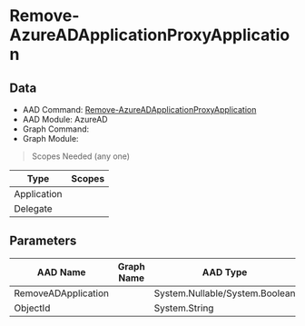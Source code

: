 # Remove-AzureADApplicationProxyApplication

## Data

+ AAD Command: [Remove-AzureADApplicationProxyApplication](https://docs.microsoft.com/en-us/powershell/module/AzureAD/Remove-AzureADApplicationProxyApplication)
+ AAD Module: AzureAD
+ Graph Command: 
+ Graph Module: 

> Scopes Needed (any one)

|Type|Scopes|
|---|---|
|Application||
|Delegate||

## Parameters

|AAD Name|Graph Name|AAD Type|Graph Type|Infos|
|---|---|---|---|---|
|RemoveADApplication||System.Nullable/System.Boolean|||
|ObjectId||System.String|||

